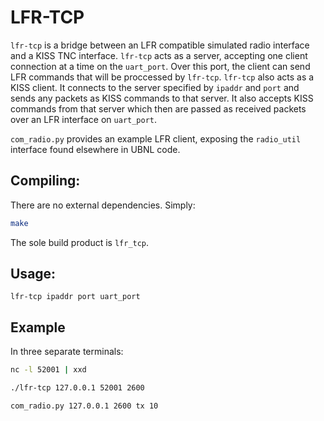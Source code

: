 # LFR-TCP

`lfr-tcp` is a bridge between an LFR compatible simulated radio interface and a KISS TNC interface. `lfr-tcp` acts as a server, accepting one client connection at a time on the `uart_port`. Over this port, the client can send LFR commands that will be proccessed by `lfr-tcp`. `lfr-tcp` also acts as a KISS client. It connects to the server specified by `ipaddr` and `port` and sends any packets as KISS commands to that server. It also accepts KISS commands from that server which then are passed as received packets over an LFR interface on `uart_port`.

`com_radio.py` provides an example LFR client, exposing the `radio_util` interface found elsewhere in UBNL code.

## Compiling:

There are no external dependencies.
Simply:

```bash
make
```

The sole build product is `lfr_tcp`.

## Usage:

```
lfr-tcp ipaddr port uart_port
```


## Example
In three separate terminals:

```bash
nc -l 52001 | xxd
```

```bash
./lfr-tcp 127.0.0.1 52001 2600
```

```bash
com_radio.py 127.0.0.1 2600 tx 10
```
